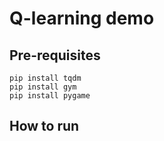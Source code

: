 # Q-learning demo

## Pre-requisites

```
pip install tqdm
pip install gym
pip install pygame
```

## How to run

